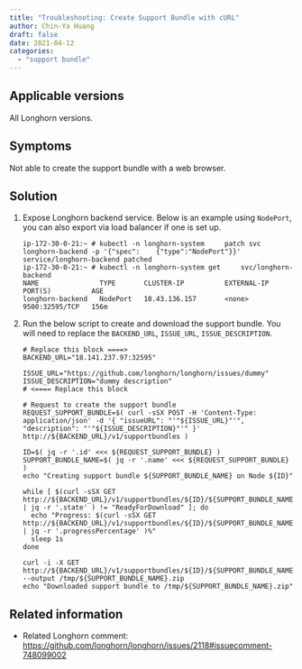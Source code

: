 ```yaml
---
title: "Troubleshooting: Create Support Bundle with cURL"
author: Chin-Ya Huang
draft: false
date: 2021-04-12
categories:
  - "support bundle"
---
```


## Applicable versions

All Longhorn versions.

## Symptoms

Not able to create the support bundle with a web browser.

## Solution

1. Expose Longhorn backend service. Below is an example using `NodePort`, you can also export via load balancer if one is set up.
    ```
    ip-172-30-0-21:~ # kubectl -n longhorn-system     patch svc longhorn-backend -p '{"spec":    {"type":"NodePort"}}'
    service/longhorn-backend patched
    ip-172-30-0-21:~ # kubectl -n longhorn-system get     svc/longhorn-backend
    NAME               TYPE       CLUSTER-IP          EXTERNAL-IP   PORT(S)          AGE
    longhorn-backend   NodePort   10.43.136.157       <none>        9500:32595/TCP   156m
    ```

2. Run the below script to create and download the support bundle.
You will need to replace the `BACKEND_URL`, `ISSUE_URL`, `ISSUE_DESCRIPTION`.
    ```
    # Replace this block ====>
    BACKEND_URL="18.141.237.97:32595"

    ISSUE_URL="https://github.com/longhorn/longhorn/issues/dummy"
    ISSUE_DESCRIPTION="dummy description"
    # <==== Replace this block

    # Request to create the support bundle
    REQUEST_SUPPORT_BUNDLE=$( curl -sSX POST -H 'Content-Type: application/json' -d '{ "issueURL": "'"${ISSUE_URL}"'", "description": "'"${ISSUE_DESCRIPTION}"'" }' http://${BACKEND_URL}/v1/supportbundles )

    ID=$( jq -r '.id' <<< ${REQUEST_SUPPORT_BUNDLE} )
    SUPPORT_BUNDLE_NAME=$( jq -r '.name' <<< ${REQUEST_SUPPORT_BUNDLE} )
    echo "Creating support bundle ${SUPPORT_BUNDLE_NAME} on Node ${ID}"

    while [ $(curl -sSX GET http://${BACKEND_URL}/v1/supportbundles/${ID}/${SUPPORT_BUNDLE_NAME} | jq -r '.state' ) != "ReadyForDownload" ]; do
      echo "Progress: $(curl -sSX GET http://${BACKEND_URL}/v1/supportbundles/${ID}/${SUPPORT_BUNDLE_NAME} | jq -r '.progressPercentage' )%"
      sleep 1s
    done

    curl -i -X GET http://${BACKEND_URL}/v1/supportbundles/${ID}/${SUPPORT_BUNDLE_NAME}/download --output /tmp/${SUPPORT_BUNDLE_NAME}.zip
    echo "Downloaded support bundle to /tmp/${SUPPORT_BUNDLE_NAME}.zip"
    ```

## Related information

* Related Longhorn comment: https://github.com/longhorn/longhorn/issues/2118#issuecomment-748099002
